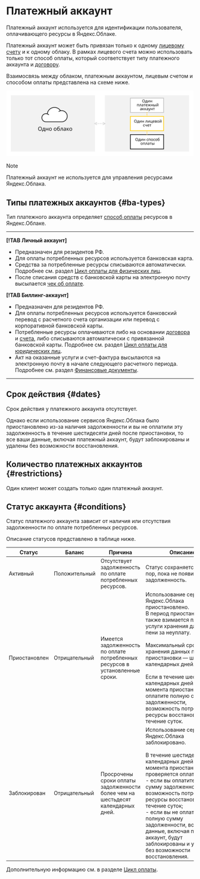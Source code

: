 # Платежный аккаунт

Платежный аккаунт используется для идентификации пользователя, оплачивающего ресурсы в Яндекс.Облаке.

Платежный аккаунт может быть привязан только к одному [лицевому счету](personal-account.md) и к одному облаку. В рамках лицевого счета можно использовать только тот способ оплаты, который соответствует типу платежного аккаунта и [договору](contract.md).

Взаимосвязь между облаком, платежным аккаунтом, лицевым счетом и способом оплаты представлена на схеме ниже.

![](../_assets/cloud-billing-account.svg)

> [!NOTE]
>
> Платежный аккаунт не используется для управления ресурсами Яндекс.Облака.

## Типы платежных аккаунтов {#ba-types}

Тип платежного аккаунта определяет [способ оплаты](../payment/payment-methods.md) ресурсов в Яндекс.Облаке.

  ---  
      
 **[!TAB Личный аккаунт]**
 
 - Предназначен для резидентов РФ. 
 - Для оплаты потребленных ресурсов используется банковская карта.
 - Средства за потребленные ресурсы списываются автоматически. Подробнее см. раздел [Цикл оплаты для физических лиц](../payment/billing-cycle-individual.md).
 - После списания средств с банковской карты на электронную почту высылается [чек об оплате](individual-bill.md).
        
 **[!TAB Биллинг-аккаунт]**

 - Предназначен для резидентов РФ.
 - Для оплаты потребленных ресурсов используется банковский перевод с расчетного счета организации или перевод с корпоративной банковской карты.
 - Потребленные ресурсы оплачиваются либо на основании [договора](../concepts/contract.md) и [счета](bill.md), либо списываются автоматически с привязанной банковской карты. Подробнее см. раздел [Цикл оплаты для юридических лиц](../payment/billing-cycle-business.md).
 - Акт на оказанные услуги и счет-фактура высылаются на электронную почту в начале следующего расчетного периода. Подробнее см. раздел [Финансовые документы](../payment/documents.md).
   

       
  ---    


## Срок действия  {#dates}

Срок действия у платежного аккаунта отсутствует.

Однако если использование сервисов Яндекс.Облака было приостановлено из-за наличия задолженности и вы не оплатили эту задолженность в течение шестидесяти дней после приостановки, то все ваши данные, включая платежный аккаунт, будут заблокированы и удалены без возможности восстановления.

## Количество платежных аккаунтов {#restrictions}

Один клиент может создать только один платежный аккаунт.

## Статус аккаунта {#conditions}

Статус платежного аккаунта зависит от наличия или отсутствия задолженности по оплате потребленных ресурсов.

Описание статусов представлено в таблице ниже.

Статус | Баланс | Причина | Описание
----- | ----- | ----- | -----
Активный | Положительный | Отсутствует задолженность по оплате потребленных ресурсов. | Статус сохраняется до тех пор, пока не появилась задолженность.
Приостановлен | Отрицательный | Имеется задолженность по оплате потребленных ресурсов в установленные сроки. | Использование сервисов Яндекс.Облака приостановлено.<br/>В период приостановки также взимается плата за услуги хранения данных и пени за неуплату.<br/><br/>Максимальный срок хранения данных после приостановки — шестьдесят календарных дней.<br/><br/>Если в течение шестидесяти календарных дней с момента приостановки вы оплатите полную сумму задолженности, возможность потреблять ресурсы восстановится в течение суток.
Заблокирован | Отрицательный | Просрочены сроки оплаты задолженности более чем на шестьдесят календарных дней. | Использование сервисов Яндекс.Облака заблокировано.<br/><br/>В течение шестидесяти календарных дней с момента приостановки проверяется оплата: <br/> - если вы оплатите полную сумму задолженности, возможность потреблять ресурсы восстановится в течение суток; <br/> - если вы не оплатите полную сумму задолженности, все ваши данные, включая платежный аккаунт, будут заблокированы и удалены без возможности восстановления.

Дополнительную информацию см. в разделе [Цикл оплаты](../payment/billing-cycle.md).
